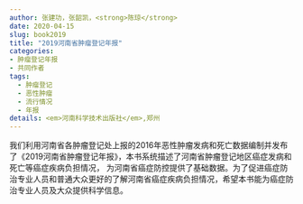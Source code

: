 ```yaml
---
author: 张建功，张韶凯，<strong>陈琼</strong>
date: 2020-04-15
slug: book2019
title: "2019河南省肿瘤登记年报"
categories: 
- 肿瘤登记年报
- 共同作者
tags:
  - 肿瘤登记
  - 恶性肿瘤
  - 流行情况
  - 年报
details: <em>河南科学技术出版社</em>,郑州
---
```


我们利用河南省各肿瘤登记处上报的2016年恶性肿瘤发病和死亡数据编制并发布了《2019河南省肿瘤登记年报》，本书系统描述了河南省肿瘤登记地区癌症发病和死亡等癌症疾病负担情况，
为河南省癌症防控提供了基础数据。为了促进癌症防治专业人员和普通大众更好的了解河南省癌症疾病负担情况，希望本书能为癌症防治专业人员及大众提供科学信息。
